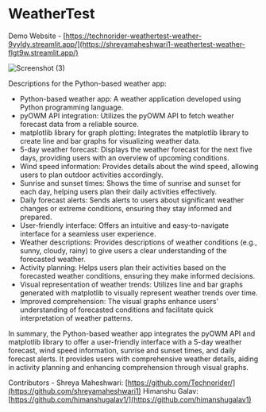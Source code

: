 # WeatherTest
Demo Website - [https://technorider-weathertest-weather-9yyldy.streamlit.app/](https://shreyamaheshwari1-weathertest-weather-flgt9w.streamlit.app/)

![Screenshot (3)](https://github.com/shreyamaheshwari1/WeatherTest/assets/114720478/2b9e00b0-8f0d-4ad8-956f-3f079c219e72)

Descriptions for the Python-based weather app:

- Python-based weather app: A weather application developed using Python programming language.
- pyOWM API integration: Utilizes the pyOWM API to fetch weather forecast data from a reliable source.
- matplotlib library for graph plotting: Integrates the matplotlib library to create line and bar graphs for visualizing weather data.
- 5-day weather forecast: Displays the weather forecast for the next five days, providing users with an overview of upcoming conditions.
- Wind speed information: Provides details about the wind speed, allowing users to plan outdoor activities accordingly.
- Sunrise and sunset times: Shows the time of sunrise and sunset for each day, helping users plan their daily activities effectively.
- Daily forecast alerts: Sends alerts to users about significant weather changes or extreme conditions, ensuring they stay informed and prepared.
- User-friendly interface: Offers an intuitive and easy-to-navigate interface for a seamless user experience.
- Weather descriptions: Provides descriptions of weather conditions (e.g., sunny, cloudy, rainy) to give users a clear understanding of the forecasted weather.
- Activity planning: Helps users plan their activities based on the forecasted weather conditions, ensuring they make informed decisions.
- Visual representation of weather trends: Utilizes line and bar graphs generated with matplotlib to visually represent weather trends over time.
- Improved comprehension: The visual graphs enhance users' understanding of forecasted conditions and facilitate quick interpretation of weather patterns.

In summary, the Python-based weather app integrates the pyOWM API and matplotlib library to offer a user-friendly interface with a 5-day weather forecast, wind speed information, sunrise and sunset times, and daily forecast alerts. It provides users with comprehensive weather details, aiding in activity planning and enhancing comprehension through visual graphs.

Contributors - 
Shreya Maheshwari: [https://github.com/Technorider/](https://github.com/shreyamaheshwari1)
Himanshu Galav: [https://github.com/himanshugalav1/](https://github.com/himanshugalav1)
